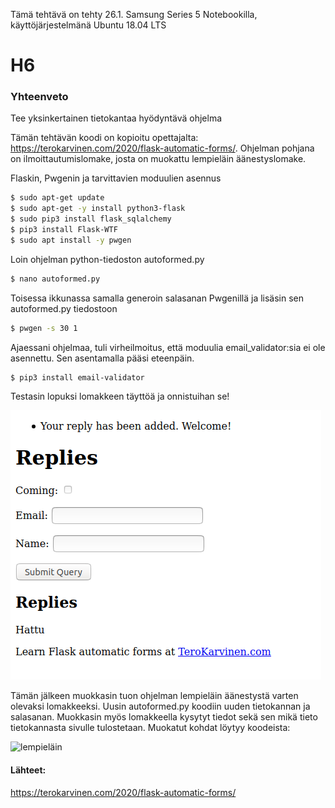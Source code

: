Tämä tehtävä on tehty 26.1. Samsung Series 5 Notebookilla, käyttöjärjestelmänä Ubuntu 18.04 LTS

# H6
### Yhteenveto

Tee yksinkertainen tietokantaa hyödyntävä ohjelma

Tämän tehtävän koodi on kopioitu opettajalta: https://terokarvinen.com/2020/flask-automatic-forms/. Ohjelman pohjana on ilmoittautumislomake, josta on muokattu lempieläin äänestyslomake.

Flaskin, Pwgenin ja tarvittavien moduulien asennus
```bash
$ sudo apt-get update
$ sudo apt-get -y install python3-flask
$ sudo pip3 install flask_sqlalchemy
$ pip3 install Flask-WTF
$ sudo apt install -y pwgen
```

Loin ohjelman python-tiedoston autoformed.py
```bash
$ nano autoformed.py
```
Toisessa ikkunassa samalla generoin salasanan Pwgenillä ja lisäsin sen autoformed.py tiedostoon
```bash
$ pwgen -s 30 1
```
Ajaessani ohjelmaa, tuli virheilmoitus, että moduulia email_validator:sia ei ole asennettu. Sen asentamalla pääsi eteenpäin.

```bash
$ pip3 install email-validator
```

Testasin lopuksi lomakkeen täyttöä ja onnistuihan se!

![ilmo](https://github.com/khabbs/LinuxPalvelimet/blob/main/Week_6/photos/ilmo.png)


Tämän jälkeen muokkasin tuon ohjelman lempieläin äänestystä varten olevaksi lomakkeeksi. Uusin autoformed.py koodiin uuden tietokannan ja salasanan. Muokkasin myös lomakkeella kysytyt tiedot sekä sen mikä tieto tietokannasta sivulle tulostetaan. Muokatut kohdat löytyy koodeista: 

![lempieläin](https://github.com/khabbs/LinuxPalvelimet/blob/main/Week_6/photos/lempieläin.png)


#### Lähteet:
https://terokarvinen.com/2020/flask-automatic-forms/





